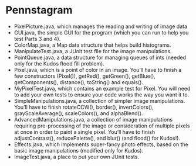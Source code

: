 # Pennstagram

- PixelPicture.java, which manages the reading and writing of image data
- GUI.java, the simple GUI for the program (which you can run to help you test Parts 3 and 4).
- ColorMap.java, a Map data structure that helps build histograms.
- ManipulateTest.java, a JUnit test file for the image manipulations.
- PointQueue.java, a data structure for managing queues of ints (needed only for the Kudos flood fill problem).
- Pixel.java, which is a point of color in an image. You’ll have to finish a few constructors (Pixel()), getRed(), getGreen(), getBlue(), getComponents(), distance(), toString() and equals().
- MyPixelTest.java, which contains an example test for Pixel. You will need to add your own tests to ensure your code works the way you want it to.
- SimpleManipulations.java, a collection of simpler image manipulations. You’ll have to finish rotateCCW(), border(), invertColors(), grayScaleAverage(), scaleColors(), and alphaBlend().
- AdvancedManipulations.java, a collection of image manipulations requiring pre-processing of the image or consideration of multiple pixels at once in order to paint a single pixel. You’ll have to finish adjustContrast(), reducePalette(), and blur() (and flood() for Kudos!).
- Effects.java, which implements super-fancy photo effects, based on the basic image manipulations (modified only for Kudos).
- ImageTest.java, a place to put your own JUnit tests.
